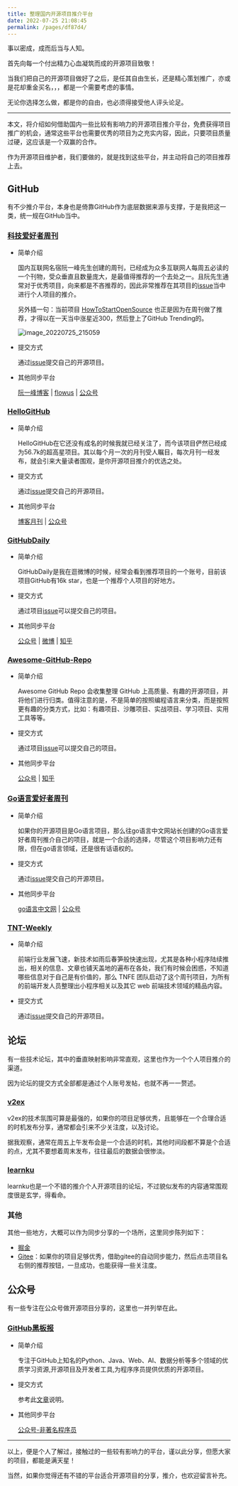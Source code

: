 ```yaml
---
title: 整理国内开源项目推介平台
date: 2022-07-25 21:08:45
permalink: /pages/df87d4/
---
```

事以密成，成而后当与人知。

首先向每一个付出精力心血凝筑而成的开源项目致敬！

当我们把自己的开源项目做好了之后，是任其自由生长，还是精心策划推广，亦或是花却重金买名，，，都是一个需要考虑的事情。

无论你选择怎么做，都是你的自由，也必须得接受他人评头论足。

---

本文，将介绍如何借助国内一些比较有影响力的开源项目推介平台，免费获得项目推广的机会，通常这些平台也需要优秀的项目为之充实内容，因此，只要项目质量过硬，这应该是一个双赢的合作。

作为开源项目维护者，我们要做的，就是找到这些平台，并主动将自己的项目推荐上去。

## GitHub

有不少推介平台，本身也是倚靠GitHub作为底层数据来源与支撑，于是我把这一类，统一规在GitHub当中。

### [科技爱好者周刊](https://github.com/ruanyf/weekly)

- 简单介绍

  国内互联网名宿阮一峰先生创建的周刊，已经成为众多互联网人每周五必读的一个刊物，受众垂直且数量庞大，是最值得推荐的一个去处之一。且阮先生通常对于优秀项目，向来都是不吝推荐的，因此非常推荐在其项目的[issue](https://github.com/ruanyf/weekly/issues)当中进行个人项目的推介。

  另外插一句：当前项目 [HowToStartOpenSource](https://github.com/eryajf/HowToStartOpenSource) 也正是因为在周刊做了推荐，才得以在一天当中涨星近300，然后登上了GitHub Trending的。

  ![image_20220725_215059](https://cdn.staticaly.com/gh/eryajf/tu/main/img/image_20220725_215059.png)

- 提交方式

  通过[issue](https://github.com/ruanyf/weekly/issues)提交自己的开源项目。

- 其他同步平台

  [阮一峰博客](https://www.ruanyifeng.com/blog/weekly/)  |  [flowus](https://ruanyf-weekly.flowus.cn/)  |  [公众号](https://mp.weixin.qq.com/s/KLPjVyMQ_TKY4TobrEYitg)

### [HelloGitHub](https://github.com/521xueweihan/HelloGitHub)

- 简单介绍

  HelloGitHub在它还没有成名的时候我就已经关注了，而今该项目俨然已经成为56.7k的超高星项目。其以每个月一次的月刊受人瞩目，每次月刊一经发布，就会引来大量读者围观，是你开源项目推介的优选之处。

- 提交方式

  通过[issue](https://github.com/521xueweihan/HelloGitHub/issues)提交自己的开源项目。

- 其他同步平台

  [博客月刊](https://hellogithub.com/periodical/volume/75/)  |  [公众号](https://mp.weixin.qq.com/s/lg_GcfrL5g1wOTfmTK8emw)

### [GitHubDaily](https://github.com/GitHubDaily/GitHubDaily)

- 简单介绍

  GitHubDaily是我在逛微博的时候，经常会看到推荐项目的一个账号，目前该项目GitHub有16k star，也是一个推荐个人项目的好地方。

- 提交方式

  通过项目[issue](https://github.com/GitHubDaily/GitHubDaily/issues)可以提交自己的项目。

- 其他同步平台

  [公众号](https://raw.githubusercontent.com/GitHubDaily/GitHubDaily/master/assets/weixin.png)  |  [微博](https://weibo.com/GitHubDaily)  |  [知乎](https://www.zhihu.com/people/githubdaily)

### [Awesome-GitHub-Repo](https://github.com/Wechat-ggGitHub/Awesome-GitHub-Repo)

- 简单介绍

  Awesome GitHub Repo 会收集整理 GitHub 上高质量、有趣的开源项目，并将他们进行归类。值得注意的是，不是简单的按照编程语言来分类，而是按照更有趣的分类方式，比如：有趣项目、沙雕项目、实战项目、学习项目、实用工具等等。

- 提交方式

  通过项目[issue](https://github.com/Wechat-ggGitHub/Awesome-GitHub-Repo/issues)可以提交自己的项目。

- 其他同步平台

  [公众号](https://mp.weixin.qq.com/s?__biz=MzUxNjg4NDEzNA==&mid=2247509655&idx=1&sn=a0879e64562cfd2b3114d5cdd09b0b20&chksm=f9a2755eced5fc4822404fae1bd71b611fe77419cc8ee8ee52f9bb2cafaf11f0f42cc183876f&token=822393006&lang=zh_CN#rd)  |  [知乎](https://www.zhihu.com/people/riao-11)

### [Go语言爱好者周刊](https://github.com/polaris1119/golangweekly)

- 简单介绍

  如果你的开源项目是Go语言项目，那么往go语言中文网站长创建的Go语言爱好者周刊推介自己的项目，就是一个合适的选择，尽管这个项目影响力还有限，但在go语言领域，还是很有话语权的。

- 提交方式

  通过[issue](https://github.com/polaris1119/golangweekly/issues)提交自己的开源项目。

- 其他同步平台

  [go语言中文网](https://studygolang.com/go/weekly)  |  [公众号](https://mp.weixin.qq.com/s/oz7vFlOd0Hw63ejmrGJM3A)

### [TNT-Weekly](https://github.com/tnfe/TNT-Weekly)

- 简单介绍

  前端行业发展飞速，新技术如雨后春笋般快速出现，尤其是各种小程序陆续推出，相关的信息、文章也铺天盖地的遍布在各处，我们有时候会困惑，不知道哪些信息对于自己是有价值的，那么 TNFE 团队启动了这个周刊项目，为所有的前端开发人员整理出小程序相关以及其它 web 前端技术领域的精品内容。

- 提交方式

  通过[issue](https://github.com/tnfe/TNT-Weekly/issues)提交自己的开源项目。

## 论坛

有一些技术论坛，其中的垂直映射影响非常直观，这里也作为一个个人项目推介的渠道。

因为论坛的提交方式全部都是通过个人账号发帖，也就不再一一赘述。

### [v2ex](https://v2ex.com/)

v2ex的技术氛围可算是最强的，如果你的项目足够优秀，且能够在一个合理合适的时机发布分享，通常都会引来不少关注度，以及讨论。

据我观察，通常在周五上午发布会是一个合适的时机，其他时间段都不算是个合适的点，尤其不要想着周末发布，往往最后的数据会很惨淡。

### [learnku](https://learnku.com/)

learnku也是一个不错的推介个人开源项目的论坛，不过貌似发布的内容通常围观度很是玄学，得看命。

### 其他

其他一些地方，大概可以作为同步分享的一个场所，这里同步陈列如下：

- [掘金](https://juejin.cn/)
- [Gitee](https://gitee.com/)：如果你的项目足够优秀，借助gitee的自动同步能力，然后点击项目名右侧的推荐按钮，一旦成功，也能获得一些关注度。

## 公众号

有一些专注在公众号做开源项目分享的，这里也一并列举在此。

### [GitHub黑板报](https://mp.weixin.qq.com/s/yIWlj_wxiXzXGT8Q2JyWcw)

- 简单介绍

  专注于GitHub上知名的Python、Java、Web、AI、数据分析等多个领域的优质学习资源,开源项目及开发者工具,为程序序员提供优质的开源项目。

- 提交方式

  参考此[文章](https://mp.weixin.qq.com/s/D9hKJwfNxNdUp1eQ3NGhBA)说明。

- 其他同步平台

  [公众号-非著名程序员](https://mp.weixin.qq.com/s/Ir0Z_PfxsyAhMQzuFkdoTQ)

---

以上，便是个人了解过，接触过的一些较有影响力的平台，谨以此分享，但愿大家的项目，都能是满天星！

当然，如果你觉得还有不错的平台适合开源项目的分享，推介，也欢迎留言补充。